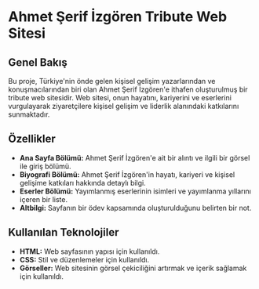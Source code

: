 # Ahmet Şerif İzgören Tribute Web Sitesi

## Genel Bakış

Bu proje, Türkiye'nin önde gelen kişisel gelişim yazarlarından ve konuşmacılarından biri olan Ahmet Şerif İzgören'e ithafen oluşturulmuş bir tribute web sitesidir. Web sitesi, onun hayatını, kariyerini ve eserlerini vurgulayarak ziyaretçilere kişisel gelişim ve liderlik alanındaki katkılarını sunmaktadır.

## Özellikler

- **Ana Sayfa Bölümü:** Ahmet Şerif İzgören'e ait bir alıntı ve ilgili bir görsel ile giriş bölümü.
- **Biyografi Bölümü:** Ahmet Şerif İzgören'in hayatı, kariyeri ve kişisel gelişime katkıları hakkında detaylı bilgi.
- **Eserler Bölümü:** Yayımlanmış eserlerinin isimleri ve yayımlanma yıllarını içeren bir liste.
- **Altbilgi:** Sayfanın bir ödev kapsamında oluşturulduğunu belirten bir not.

## Kullanılan Teknolojiler

- **HTML:** Web sayfasının yapısı için kullanıldı.
- **CSS:** Stil ve düzenlemeler için kullanıldı.
- **Görseller:** Web sitesinin görsel çekiciliğini artırmak ve içerik sağlamak için kullanıldı.
